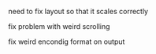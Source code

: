need to fix layout so that it scales correctly 

fix problem with weird scrolling 

fix weird encondig format on output



